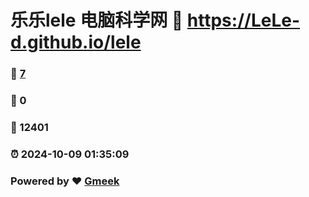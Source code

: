 # 乐乐lele 电脑科学网 :link: https://LeLe-d.github.io/lele 
### :page_facing_up: [7](https://LeLe-d.github.io/lele/tag.html) 
### :speech_balloon: 0 
### :hibiscus: 12401 
### :alarm_clock: 2024-10-09 01:35:09 
### Powered by :heart: [Gmeek](https://github.com/Meekdai/Gmeek)

